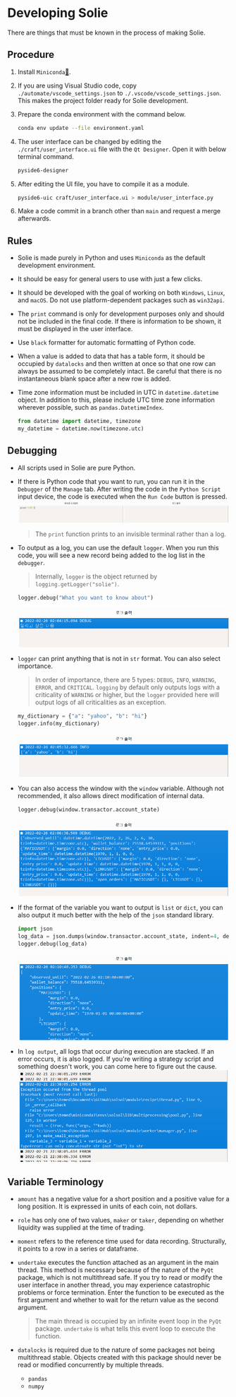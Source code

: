 # Developing Solie

There are things that must be known in the process of making Solie.

## Procedure

1. Install `Miniconda`[🔗](https://docs.conda.io/en/latest/miniconda.html).
1. If you are using Visual Studio code, copy `./automate/vscode_settings.json` to `./.vscode/vscode_settings.json`. This makes the project folder ready for Solie development.
1. Prepare the conda environment with the command below.

   ```bash
   conda env update --file environment.yaml
   ```

1. The user interface can be changed by editing the `./craft/user_interface.ui` file with the `Qt Designer`. Open it with below terminal command.

   ```bash
   pyside6-designer
   ```

1. After editing the UI file, you have to compile it as a module.

   ```bash
   pyside6-uic craft/user_interface.ui > module/user_interface.py
   ```

1. Make a code commit in a branch other than `main` and request a merge afterwards.

## Rules

- Solie is made purely in Python and uses `Miniconda` as the default development environment.
- It should be easy for general users to use with just a few clicks.
- It should be developed with the goal of working on both `Windows`, `Linux`, and `macOS`. Do not use platform-dependent packages such as `win32api`.
- The `print` command is only for development purposes only and should not be included in the final code. If there is information to be shown, it must be displayed in the user interface.
- Use `black` formatter for automatic formatting of Python code.
- When a value is added to data that has a table form, it should be occupied by `datalocks` and then written at once so that one row can always be assumed to be completely intact. Be careful that there is no instantaneous blank space after a new row is added.
- Time zone information must be included in UTC in `datetime.datetime` object. In addition to this, please include UTC time zone information wherever possible, such as `pandas.DatetimeIndex`.

  ```python
  from datetime import datetime, timezone
  my_datetime = datetime.now(timezone.utc)
  ```

## Debugging

- All scripts used in Solie are pure Python.

- If there is Python code that you want to run, you can run it in the `Debugger` of the `Manage` tab. After writing the code in the `Python Script` input device, the code is executed when the `Run Code` button is pressed.
  ![](assets/example_005.png)

  > The `print` function prints to an invisible terminal rather than a log.

- To output as a log, you can use the default `logger`. When you run this code, you will see a new record being added to the log list in the `debugger`.

  > Internally, `logger` is the object returned by `logging.getLogger("solie")`.

  ```python
  logger.debug("What you want to know about")
  ```

  ![](assets/example_031.png)

- `logger` can print anything that is not in `str` format. You can also select importance.

  > In order of importance, there are 5 types: `DEBUG`, `INFO`, `WARNING`, `ERROR`, and `CRITICAL`. `logging` by default only outputs logs with a criticality of `WARNING` or higher, but the `logger` provided here will output logs of all criticalities as an exception.

  ```python
  my_dictionary = {"a": "yahoo", "b": "hi"}
  logger.info(my_dictionary)
  ```

  ![](assets/example_032.png)

- You can also access the window with the `window` variable. Although not recommended, it also allows direct modification of internal data.

  ```python
  logger.debug(window.transactor.account_state)
  ```

  ![](assets/example_033.png)

- If the format of the variable you want to output is `list` or `dict`, you can also output it much better with the help of the `json` standard library.

  ```python
  import json
  log_data = json.dumps(window.transactor.account_state, indent=4, default=str)
  logger.debug(log_data)
  ```

  ![](assets/example_034.png)

- In `log output`, all logs that occur during execution are stacked. If an error occurs, it is also logged. If you're writing a strategy script and something doesn't work, you can come here to figure out the cause.
  ![](assets/example_006.png)

## Variable Terminology

- `amount` has a negative value for a short position and a positive value for a long position. It is expressed in units of each coin, not dollars.
- `role` has only one of two values, `maker` or `taker`, depending on whether liquidity was supplied at the time of trading.
- `moment` refers to the reference time used for data recording. Structurally, it points to a row in a series or dataframe.
- `undertake` executes the function attached as an argument in the main thread. This method is necessary because of the nature of the `PyQt` package, which is not multithread safe. If you try to read or modify the user interface in another thread, you may experience catastrophic problems or force termination. Enter the function to be executed as the first argument and whether to wait for the return value as the second argument.

  > The main thread is occupied by an infinite event loop in the `PyQt` package. `undertake` is what tells this event loop to execute the function.

- `datalocks` is required due to the nature of some packages not being multithread stable. Objects created with this package should never be read or modified concurrently by multiple threads.
  - `pandas`
  - `numpy`
